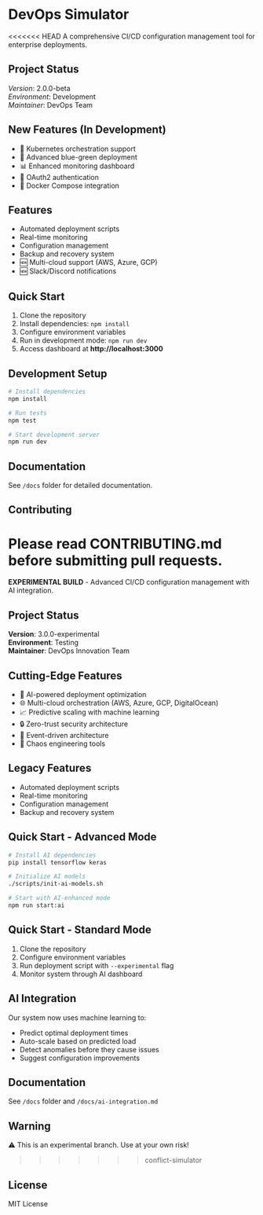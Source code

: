 # DevOps Simulator

<<<<<<< HEAD
A comprehensive CI/CD configuration management tool for enterprise deployments.

## Project Status
*Version*: 2.0.0-beta  
*Environment*: Development  
*Maintainer*: DevOps Team  

## New Features (In Development)
- 🚀 Kubernetes orchestration support  
- 🔄 Advanced blue-green deployment  
- 📊 Enhanced monitoring dashboard  
- 🔐 OAuth2 authentication  
- 🐳 Docker Compose integration  

## Features
- Automated deployment scripts  
- Real-time monitoring  
- Configuration management  
- Backup and recovery system  
- 🆕 Multi-cloud support (AWS, Azure, GCP)  
- 🆕 Slack/Discord notifications  

## Quick Start
1. Clone the repository  
2. Install dependencies: `npm install`  
3. Configure environment variables  
4. Run in development mode: `npm run dev`  
5. Access dashboard at **http://localhost:3000**

## Development Setup
```bash
# Install dependencies
npm install

# Run tests
npm test

# Start development server
npm run dev
```

## Documentation
See `/docs` folder for detailed documentation.

## Contributing
Please read CONTRIBUTING.md before submitting pull requests.
=======
**EXPERIMENTAL BUILD** - Advanced CI/CD configuration management with AI integration.

## Project Status
**Version**: 3.0.0-experimental  
**Environment**: Testing  
**Maintainer**: DevOps Innovation Team

## Cutting-Edge Features
- 🤖 AI-powered deployment optimization
- 🌐 Multi-cloud orchestration (AWS, Azure, GCP, DigitalOcean)
- 📈 Predictive scaling with machine learning
- 🔒 Zero-trust security architecture
- 🌊 Event-driven architecture
- 🎯 Chaos engineering tools

## Legacy Features
- Automated deployment scripts
- Real-time monitoring
- Configuration management
- Backup and recovery system

## Quick Start - Advanced Mode
```bash
# Install AI dependencies
pip install tensorflow keras

# Initialize AI models
./scripts/init-ai-models.sh

# Start with AI-enhanced mode
npm run start:ai
```

## Quick Start - Standard Mode
1. Clone the repository
2. Configure environment variables
3. Run deployment script with `--experimental` flag
4. Monitor system through AI dashboard

## AI Integration
Our system now uses machine learning to:
- Predict optimal deployment times
- Auto-scale based on predicted load
- Detect anomalies before they cause issues
- Suggest configuration improvements

## Documentation
See `/docs` folder and `/docs/ai-integration.md`

## Warning
⚠️ This is an experimental branch. Use at your own risk!
>>>>>>> conflict-simulator

## License
MIT License